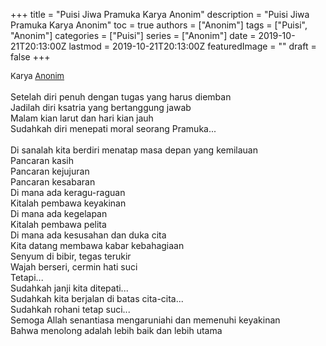 +++
title = "Puisi Jiwa Pramuka Karya Anonim"
description = "Puisi Jiwa Pramuka Karya Anonim"
toc = true
authors = ["Anonim"]
tags = ["Puisi", "Anonim"]
categories = ["Puisi"]
series = ["Anonim"]
date = 2019-10-21T20:13:00Z
lastmod = 2019-10-21T20:13:00Z
featuredImage = ""
draft = false
+++

<div style="text-align: justify;">
<div style="font-size: small;">Karya <a href="/authors/anonim/" target="_blank">Anonim</a></div><br />
Setelah diri penuh dengan tugas yang harus diemban<br />
Jadilah diri ksatria yang bertanggung jawab<br />
Malam kian larut dan hari kian jauh<br />
Sudahkah diri menepati moral seorang Pramuka...<br />
<br />
Di sanalah kita berdiri menatap masa depan yang kemilauan<br />
Pancaran kasih<br />
Pancaran kejujuran<br />
Pancaran kesabaran<br />
Di mana ada keragu-raguan<br />
Kitalah pembawa keyakinan<br />
Di mana ada kegelapan<br />
Kitalah pembawa pelita<br />
Di mana ada kesusahan dan duka cita<br />
Kita datang membawa kabar kebahagiaan<br />
Senyum di bibir, tegas terukir<br />
Wajah berseri, cermin hati suci<br />
Tetapi...<br />
Sudahkah janji kita ditepati...<br />
Sudahkah kita berjalan di batas cita-cita...<br />
Sudahkah rohani tetap suci...<br />
Semoga Allah senantiasa mengaruniahi dan memenuhi keyakinan<br />
Bahwa menolong adalah lebih baik dan lebih utama</div>
